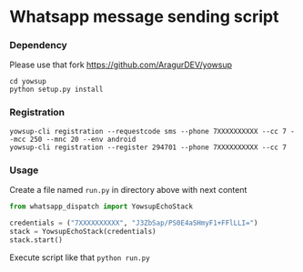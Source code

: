 # Whatsapp message sending script
### Dependency
Please use that fork https://github.com/AragurDEV/yowsup
```git submodule update --init --recursive
cd yowsup
python setup.py install
```

### Registration
```
yowsup-cli registration --requestcode sms --phone 7XXXXXXXXXX --cc 7 --mcc 250 --mnc 20 --env android
yowsup-cli registration --register 294701 --phone 7XXXXXXXXXX --cc 7
```

### Usage
Create a file named `run.py` in directory above with next content
```python
from whatsapp_dispatch import YowsupEchoStack

credentials = ("7XXXXXXXXXX", "J3ZbSap/PS0E4aSHmyF1+FFlLLI=")
stack = YowsupEchoStack(credentials)
stack.start()
```

Execute script like that `python run.py`
